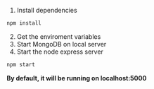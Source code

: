 1. Install dependencies

```bash
npm install
```
2. Get the enviroment variables
3. Start MongoDB on local server
4. Start the node express server

```bash
npm start
```

**By default, it will be running on localhost:5000**